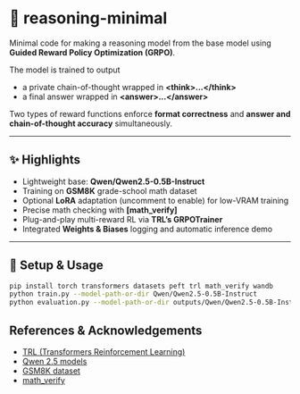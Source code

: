 # 🧠 reasoning-minimal
Minimal code for making a reasoning model from the base model using **Guided Reward Policy Optimization (GRPO)**.

The model is trained to output

* a private chain-of-thought wrapped in **\<think>...\</think>**
* a final answer wrapped in **\<answer>...\</answer>**

Two types of reward functions enforce **format correctness** and **answer and chain-of-thought accuracy** simultaneously.

---

## ✨ Highlights
- Lightweight base: **Qwen/Qwen2.5-0.5B-Instruct**
- Training on **GSM8K** grade-school math dataset
- Optional **LoRA** adaptation (uncomment to enable) for low-VRAM training
- Precise math checking with **[math_verify]**
- Plug-and-play multi-reward RL via **TRL’s GRPOTrainer**
- Integrated **Weights & Biases** logging and automatic inference demo

---

## 🚀 Setup & Usage
```bash
pip install torch transformers datasets peft trl math_verify wandb
python train.py --model-path-or-dir Qwen/Qwen2.5-0.5B-Instruct
python evaluation.py --model-path-or-dir outputs/Qwen/Qwen2.5-0.5B-Instruct
```

## References & Acknowledgements

- [TRL (Transformers Reinforcement Learning)](https://github.com/huggingface/trl)  
- [Qwen 2.5 models](https://huggingface.co/Qwen)  
- [GSM8K dataset](https://github.com/openai/grade-school-math)  
- [math_verify](https://github.com/huggingface/Math-Verify)
